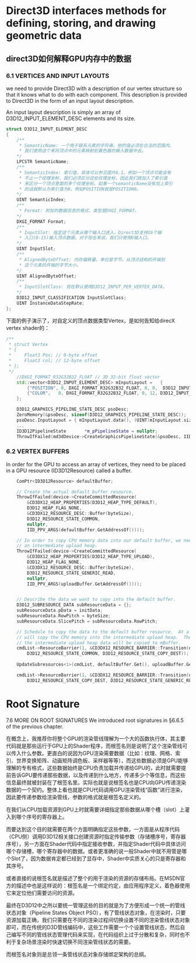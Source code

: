 

# Direct3D interfaces methods for defining, storing, and drawing geometric data

## direct3D如何解释GPU内存中的数据

### 6.1 VERTICES AND INPUT LAYOUTS

we need to provide Direct3D with a description of our vertex structure so that it knows what to do with each component. This description is provided to Direct3D in the form of an input layout description.

An input layout description is simply an array of D3D12_INPUT_ELEMENT_DESC
elements and its size.

```c++
struct D3D12_INPUT_ELEMENT_DESC
{
    /**
     * SemanticName: 一个用于联系元素的字符串。他的值必须在合法的范围内。
     * 我们使用这个来将顶点中的元素映射到着色器的输入数据中去。
    */
    LPCSTR SemanticName;
    /**
     * SemanticIndex: 索引值，具体可以参见图片6.1。例如一个顶点可能会有
     * 不止一个纹理坐标，我们必须区分这些纹理坐标，因此我们就加入了索引值
     * 来区分一个顶点里面的多个纹理坐标。如果一个semanticName没有加上索引
     * 的话就默认为索引值为0。例如POSITION就是POSITION0。
    */
    UINT SemanticIndex;
    /**
     * Format: 附加的数据信息的格式，类型是DXGI_FORMAT。
    */
    DXGI_FORMAT Format;
    /**
     * InputSlot: 指定这个元素从哪个输入口进入，Direct3D支持16个输
     * 入口(0-15)输入顶点数据。对于现在来说，我们只使用0输入口。
    */
    UINT InputSlot;
    /**
     * AlignedByteOffset: 内存偏移量，单位是字节。从顶点结构的开端到
     * 这个元素的开端的字节大小。
    */
    UINT AlignedByteOffset;
    /**
     * InputSlotClass: 现在默认使用D3D12_INPUT_PER_VERTEX_DATA。
    */
    D3D12_INPUT_CLASSIFICATION InputSlotClass;
    UINT InstanceDataStepRate;
};
```
下面的例子演示了，对自定义的顶点数据类型Vertex，是如何告知给direcX vertex shader的：


```c++
/**
 * struct Vertex
 * {
 *     Float3 Pos; // 0-byte offset
 *     Float3 col; // 12-byte offset
 * };
 */
    //DXGI_FORMAT_R32G32B32_FLOAT // 3D 32-bit float vector
    std::vector<D3D12_INPUT_ELEMENT_DESC> mInputLayout =   {
        {"POSITION", 0, DXGI_FORMAT_R32G32B32_FLOAT, 0, 0,  D3D12_INPUT_PER_VERTEX_DATA, 0},
        {"COLOR",   0, DXGI_FORMAT_R32G32B32_FLOAT, 0, 12, D3D12_INPUT_PER_VERTEX_DATA, 0},
    };

    D3D12_GRAPHICS_PIPELINE_STATE_DESC psoDesc;
    ZeroMemory(&psoDesc, sizeof(D3D12_GRAPHICS_PIPELINE_STATE_DESC));
    psoDesc.InputLayout = { mInputLayout.data(), (UINT)mInputLayout.size() };
    ...
    ID3D12PipelineState       *m_pPipelineState = nullptr;
    ThrowIfFailed(md3dDevice->CreateGraphicsPipelineState(&psoDesc, IID_PPV_ARGS(&m_pPipelineState)));

```

### 6.2 VERTEX BUFFERS
In order for the GPU to access an array of vertices, they need to be placed in a GPU resource (ID3D12Resource) called a buffer.


```c++
    ComPtr<ID3D12Resource> defaultBuffer;

    // Create the actual default buffer resource.
    ThrowIfFailed(device->CreateCommittedResource(
        &CD3DX12_HEAP_PROPERTIES(D3D12_HEAP_TYPE_DEFAULT),
        D3D12_HEAP_FLAG_NONE,
        &CD3DX12_RESOURCE_DESC::Buffer(byteSize),
		D3D12_RESOURCE_STATE_COMMON,
        nullptr,
        IID_PPV_ARGS(defaultBuffer.GetAddressOf())));

    // In order to copy CPU memory data into our default buffer, we need to create
    // an intermediate upload heap. 
    ThrowIfFailed(device->CreateCommittedResource(
        &CD3DX12_HEAP_PROPERTIES(D3D12_HEAP_TYPE_UPLOAD),
		D3D12_HEAP_FLAG_NONE,
        &CD3DX12_RESOURCE_DESC::Buffer(byteSize),
		D3D12_RESOURCE_STATE_GENERIC_READ,
        nullptr,
        IID_PPV_ARGS(uploadBuffer.GetAddressOf())));


    // Describe the data we want to copy into the default buffer.
    D3D12_SUBRESOURCE_DATA subResourceData = {};
    subResourceData.pData = initData;
    subResourceData.RowPitch = byteSize;
    subResourceData.SlicePitch = subResourceData.RowPitch;

    // Schedule to copy the data to the default buffer resource.  At a high level, the helper function UpdateSubresources
    // will copy the CPU memory into the intermediate upload heap.  Then, using ID3D12CommandList::CopySubresourceRegion,
    // the intermediate upload heap data will be copied to mBuffer.
	cmdList->ResourceBarrier(1, &CD3DX12_RESOURCE_BARRIER::Transition(defaultBuffer.Get(), 
		D3D12_RESOURCE_STATE_COMMON, D3D12_RESOURCE_STATE_COPY_DEST));
    
    UpdateSubresources<1>(cmdList, defaultBuffer.Get(), uploadBuffer.Get(), 0, 0, 1, &subResourceData);

	cmdList->ResourceBarrier(1, &CD3DX12_RESOURCE_BARRIER::Transition(defaultBuffer.Get(),
		D3D12_RESOURCE_STATE_COPY_DEST, D3D12_RESOURCE_STATE_GENERIC_READ));

```


# Root Signature

7.6 MORE ON ROOT SIGNATURES
We introduced root signatures in §6.6.5 of the previous chapter.

在概念上，我推荐你将整个GPU的渲染管线理解为一个大的函数执行体，其主要代码就是那些运行于GPU上的Shader程序，而根签名则是说明了这个渲染管线可以传入什么参数。更直白的说因为GPU渲染需要数据（比如：纹理、网格、索引、世界变换矩阵、动画矩阵调色板、采样器等等），而这些数据必须是GPU能够理解的专有格式，这些数据始终是CPU负责加载并传递给GPU的，此时就需要提前告诉GPU要传递那些数据，以及传递到什么地方，传递多少个等信息，而这些信息最终就被封装在了根签名里。实际也就是说根签名也是CPU向GPU传递渲染数据的一个契约。整体上看也就是CPU代码调用GPU渲染管线“函数”进行渲染，因此要传递参数给渲染管线，参数的格式就是根签名定义的。


在我们从CPU加载资源到GPU上时就需要详细指定那些数据从哪个槽（slot）上灌入到哪个序号的寄存器上。

而要达到这个目的就需要在两个方面明确指定这些参数，一方面是从程序代码（CPU侧）调用D3D12相关接口创建资源时指定传输参数（存储槽序号，寄存器序号），另一方面在Shader代码中指定接收参数，并指定Shader代码中具体访问哪个存储槽，哪个寄存器中的数据。或者更准确的说一般Shader中就不用管是哪个Slot了，因为数据肯定都已经到了显存中，Shader中实质关心的只是寄存器和其序号。

或者直接的说根签名就是描述了整个的用于渲染的资源的存储布局。在MSDN官方的描述中也是这样说的：根签名是一个绑定约定，由应用程序定义，着色器使用它来定位他们需要访问的资源。

最终在D3D12中之所以要统一管理这些的目的就是为了方便形成一个统一的管线状态对象（Pipeline States Object PSO），有了管线状态对象，在渲染时，只要资源加载正确，我们只需要在不同的渲染过程间切换设置不同的渲染管线状态对象即可，而在传统的D3D管线编码中，这些工作需要一个个设置管线状态，然后自己编写不同的管线状态管理代码来实现，在代码组织上过于分散和复杂，同时也不利于复杂场景渲染时快速切换不同渲染管线状态的需要。

而根签名对象则是总领一条管线状态对象存储绑定架构的总纲。

